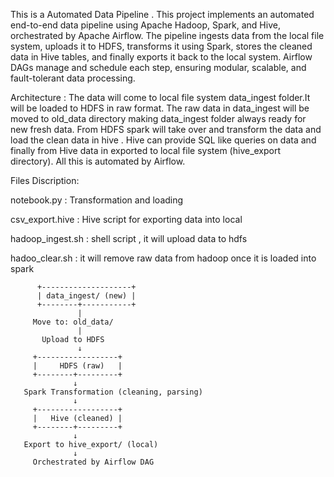 This is a Automated Data Pipeline .
This project implements an automated end-to-end data pipeline using Apache Hadoop, Spark, and Hive, orchestrated by Apache Airflow. 
The pipeline ingests data from the local file system, uploads it to HDFS, transforms it using Spark, stores the cleaned data in Hive
tables, and finally exports it back to the local system. Airflow DAGs manage and schedule each step, ensuring modular, scalable, and 
fault-tolerant data processing.


Architecture :
The data will come to local file system data_ingest folder.It will be loaded to HDFS in raw format.
The raw data in data_ingest will be moved to old_data directory making data_ingest folder always ready for new fresh data.
From HDFS spark will take over and transform the data and load the clean data in hive .
Hive can provide SQL like queries on data and finally from Hive data in exported to local file system (hive_export directory).
All this is automated by Airflow.

Files Discription:

notebook.py : Transformation and loading                                                                                                                                                                 

csv_export.hive : Hive script for exporting data into local

hadoop_ingest.sh : shell script , it will upload data to hdfs

hadoo_clear.sh : it will remove raw data from hadoop once it is loaded into spark

          +--------------------+
          | data_ingest/ (new) |
          +--------+-----------+
                   |
         Move to: old_data/
                   |
           Upload to HDFS
                   ↓
         +------------------+
         |     HDFS (raw)   |
         +--------+---------+
                  ↓
       Spark Transformation (cleaning, parsing)
                  ↓
         +------------------+
         |   Hive (cleaned) |
         +--------+---------+
                  ↓
       Export to hive_export/ (local)
                  ↓
         Orchestrated by Airflow DAG
